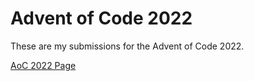 # Advent of Code 2022

These are my submissions for the Advent of Code 2022.

[AoC 2022 Page](https://adventofcode.com/2022)